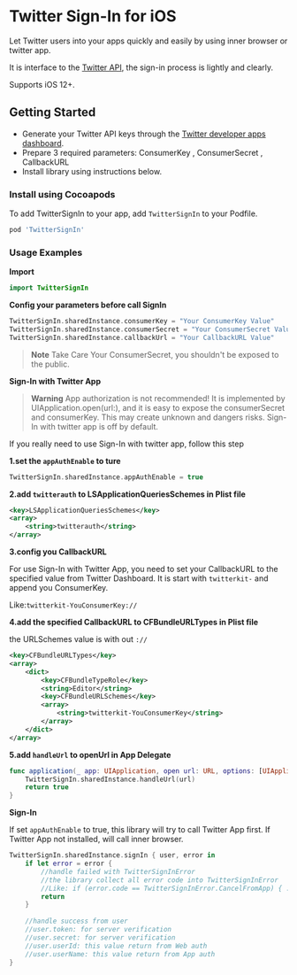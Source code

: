 # Twitter Sign-In for iOS

Let Twitter users into your apps quickly and easily by using inner browser or twitter app.

It is interface to the [Twitter API](https://developer.twitter.com/en/docs/authentication/oauth-1-0a/obtaining-user-access-tokens), the sign-in process is lightly and clearly.

Supports iOS 12+.

## Getting Started

- Generate your Twitter API keys through the [Twitter developer apps dashboard](https://apps.twitter.com/).
- Prepare 3 required parameters: ConsumerKey , ConsumerSecret , CallbackURL
- Install library using instructions below.

### Install using Cocoapods

To add TwitterSignIn to your app, add `TwitterSignIn` to your Podfile.

```ruby
pod 'TwitterSignIn'
```

### Usage Examples

**Import**

```swift
import TwitterSignIn
```

**Config your parameters before call SignIn**

```swift
TwitterSignIn.sharedInstance.consumerKey = "Your ConsumerKey Value"
TwitterSignIn.sharedInstance.consumerSecret = "Your ConsumerSecret Value "
TwitterSignIn.sharedInstance.callbackUrl = "Your CallbackURL Value"
```

> **Note**
> Take Care Your ConsumerSecret, you shouldn't be exposed to the public.

**Sign-In with Twitter App**

>**Warning**
>App authorization is not recommended!
>It is implemented by UIApplication.open(url:), and it is easy to expose the consumerSecret and consumerKey.
>This may create unknown and dangers risks.
>Sign-In with twitter app is off by default.

If you really need to use Sign-In with twitter app, follow this step

**1.set the `appAuthEnable` to ture**

```swift
TwitterSignIn.sharedInstance.appAuthEnable = true
```

**2.add `twitterauth` to LSApplicationQueriesSchemes in Plist file**

```xml
<key>LSApplicationQueriesSchemes</key>
<array>
	<string>twitterauth</string>
</array>
```

**3.config you CallbackURL**

For use Sign-In with Twitter App, you need to set your CallbackURL to the specified value from Twitter Dashboard. It is start with `twitterkit-` and append you ConsumerKey.

Like:`twitterkit-YouConsumerKey://`

**4.add the specified CallbackURL to CFBundleURLTypes in Plist file**

the URLSchemes value is with out `://`

```xml
<key>CFBundleURLTypes</key>
<array>
	<dict>
		<key>CFBundleTypeRole</key>
		<string>Editor</string>
		<key>CFBundleURLSchemes</key>
		<array>
			<string>twitterkit-YouConsumerKey</string>
		</array>
	</dict>
</array>
```

**5.add `handleUrl` to openUrl in App Delegate**

```swift
func application(_ app: UIApplication, open url: URL, options: [UIApplication.OpenURLOptionsKey : Any] = [:]) -> Bool {
	TwitterSignIn.sharedInstance.handleUrl(url)
	return true
}
```

**Sign-In**

If set `appAuthEnable` to true, this library will try to call Twitter App first. If Twitter App not installed, will call inner browser.

```swift
TwitterSignIn.sharedInstance.signIn { user, error in
	if let error = error {
		//handle failed with TwitterSignInError
		//the library collect all error code into TwitterSignInError
		//Like: if (error.code == TwitterSignInError.CancelFromApp) { ... }
		return
	}
	
	//handle success from user
	//user.token: for server verification
	//user.secret: for server verification
	//user.userId: this value return from Web auth 
	//user.userName: this value return from App auth 
}
```

